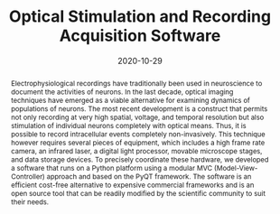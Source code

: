 ---
title: Optical Stimulation and Recording Acquisition Software
event: Neuromatch Conference 3
event_url: https://conference.neuromatch.io/

location: Virtual

summary: Software development for whole optical experiments in-vitro. 
abstract: Electrophysiological recordings have traditionally been used in neuroscience to document the activities of neurons.  In the last decade, optical imaging techniques have emerged as a viable alternative for examining dynamics of populations of neurons. The most recent development is a construct that permits not only recording at very high spatial, voltage, and temporal resolution but also stimulation of individual neurons completely with optical means. Thus, it is possible to record intracellular events completely non-invasively. This technique however requires several pieces of equipment, which includes a high frame rate camera, an infrared laser, a digital light processor, movable microscope stages, and data storage devices. To precisely coordinate these hardware, we developed a software that runs on a Python platform using a  modular MVC (Model-View-Controller) approach and based on the PyQT framework. The software is an efficient cost-free alternative to expensive commercial frameworks and is an open source tool that can be readily modified by the scientific community to suit their needs.

# Talk start and end times.
#   End time can optionally be hidden by prefixing the line with `#`.
date: '2020-10-29'
# date_end: '2030-06-01T15:00:00Z'
all_day: false

# Schedule page publish date (NOT talk date).
# publishDate: '2017-01-01T00:00:00Z'

authors: [jeremy-forest, Alexander Reyes]
tags: [bio-neuro]

# Is this a featured talk? (true/false)
featured: false

image:
  caption: 'Image credit: Jeremy Forest'
  focal_point: Center

# links:
# url_code: ''
url_pdf: Optical_Stimulation_and_Recording_Acquisition_Software.pdf
# url_slides: ''
url_video: 'https://www.youtube.com/watch?v=8RJ1QGrF__c&t=684s'

# Markdown Slides (optional).
#   Associate this talk with Markdown slides.
#   Simply enter your slide deck's filename without extension.
#   E.g. `slides = "example-slides"` references `content/slides/example-slides.md`.
#   Otherwise, set `slides = ""`.
# slides: 

# Projects (optional).
#   Associate this post with one or more of your projects.
#   Simply enter your project's folder or file name without extension.
#   E.g. `projects = ["internal-project"]` references `content/project/deep-learning/index.md`.
#   Otherwise, set `projects = []`.
projects:
  - Biological Neurosciences
---